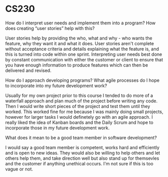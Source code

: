 # CS230

How do I interpret user needs and implement them into a program? How does creating “user stories” help with this?

User stories help by providing the who, what and why - who wants the feature, why they want it and what it does. User stories aren't complete without acceptance criteria and details explaining what the feature is, and this is turned into code within one sprint. Interpreting user needs best done by constant communication with either the customer or client to ensure that you have enough information to produce features which can then be delivered and revised.

How do I approach developing programs? What agile processes do I hope to incorporate into my future development work?

Usually for my own project prior to this course I tended to do more of a waterfall approach and plan much of the project before writing any code. Then I would write short pieces of the project and test them until they worked. This worked fine for me because I was mainly doing small projects, however for larger tasks I would definetely go with an agile approach. I really liked the idea of Kanban boards and the Daily Scrum and hope to incorporate those in my future development work.

What does it mean to be a good team member in software development?

I would say a good team member is competent, works hard and efficiently and is open to new ideas. They would also be willing to help others and let others help them, and take direction well but also stand up for themsevles and the customer if anything unethical occurs. I'm not sure if this is too vague or not.
